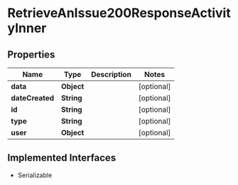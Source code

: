 

# RetrieveAnIssue200ResponseActivityInner


## Properties

| Name | Type | Description | Notes |
|------------ | ------------- | ------------- | -------------|
|**data** | **Object** |  |  [optional] |
|**dateCreated** | **String** |  |  [optional] |
|**id** | **String** |  |  [optional] |
|**type** | **String** |  |  [optional] |
|**user** | **Object** |  |  [optional] |


## Implemented Interfaces

* Serializable


